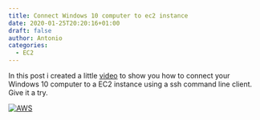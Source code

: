 ```yaml
---
title: Connect Windows 10 computer to ec2 instance
date: 2020-01-25T20:20:16+01:00
draft: false
author: Antonio
categories: 
  - EC2
---
```


In this post i created a little [video](https://www.youtube.com/watch?v=M5C80jYrhEU) to show you how to connect your Windows 10 computer to a EC2 instance using a ssh command line client. Give it a try.



[![AWS](https://static.shareasale.com/image/43514/468X6010.jpg)](https://shareasale.com/r.cfm?b=1373702&amp;u=2310472&amp;m=43514&amp;urllink=&amp;afftrack=)

